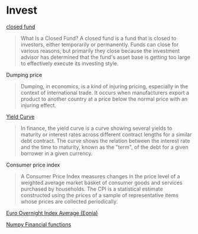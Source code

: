 # Invest

[closed fund](https://www.investopedia.com/terms/c/closedfund.asp)

> What Is a Closed Fund?
A closed fund is a fund that is closed to investors, either temporarily or permanently. Funds can close for various reasons, but primarily they close because the investment advisor has determined that the fund's asset base is getting too large to effectively execute its investing style.


Dumping price

> Dumping, in economics, is a kind of injuring pricing, especially in the context of international trade. It occurs when manufacturers export a product to another country at a price below the normal price with an injuring effect.

[Yield Curve](https://www.investopedia.com/terms/i/invertedyieldcurve.asp)

> In finance, the yield curve is a curve showing several yields to maturity or interest rates across different contract lengths for a similar debt contract. The curve shows the relation between the interest rate and the time to maturity, known as the "term", of the debt for a given borrower in a given currency. 

Consumer price index

> A Consumer Price Index measures changes in the price level of a weighted average market basket of consumer goods and services purchased by households. The CPI is a statistical estimate constructed using the prices of a sample of representative items whose prices are collected periodically.

[Euro Overnight Index Average (Eonia)](https://www.investopedia.com/terms/e/eonia.asp)

[Numpy Financial functions](https://numpy.org/numpy-financial/)

